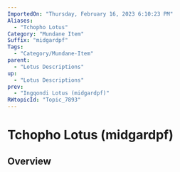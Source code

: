 ```yaml
---
ImportedOn: "Thursday, February 16, 2023 6:10:23 PM"
Aliases:
  - "Tchopho Lotus"
Category: "Mundane Item"
Suffix: "midgardpf"
Tags:
  - "Category/Mundane-Item"
parent:
  - "Lotus Descriptions"
up:
  - "Lotus Descriptions"
prev:
  - "Ingqondi Lotus (midgardpf)"
RWtopicId: "Topic_7893"
---
```

# Tchopho Lotus (midgardpf)
## Overview
